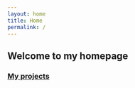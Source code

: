 ```yaml
---
layout: home
title: Home
permalink: /
---
```


## Welcome to my homepage

### [My projects](/projects)

